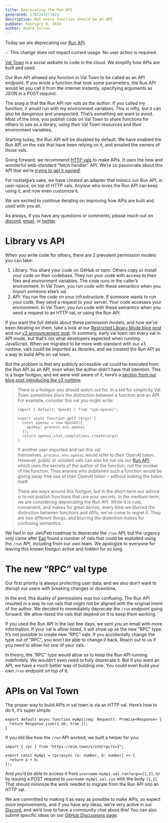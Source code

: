 ```yaml
---
title: Deprecating the Run API
generated: 1707243271823
description: Not every function should be an API
pubDate: February 6, 2024
author: André Terron
---
```


Today we are deprecating our [Run API](https://docs.val.town/api/run/).

<aside>
✅ This change does not impact current usage. No user action is required.
</aside>

[Val Town](https://val.town) is a social website to code in the cloud. We simplify how APIs are built and used.

Our Run API allowed any function in Val Town to be called as an API endpoint. If you wrote a function that took some parameters, the Run API would let you call it from the internet instantly, specifying arguments as JSON in a POST request.

The snag is that the Run API _ran vals as the author_. If you called my function, it would run with my environment variables. This is nifty, but it can also be dangerous and unexpected. That’s something we want to avoid. Most of the time, you publish code on Val Town to share functions for others to use as a library, using _their_ Val Town resources and _their_ environment variables.

Starting today, the Run API will be disabled by default. We have enabled the Run API on the vals that have been relying on it, and emailed the owners of those vals.

Going forward, we recommend [HTTP vals](https://docs.val.town/types/http/) to make APIs. It uses the new and wonderful web-standard “fetch handler” API. We’re so passionate about this API that we’re [trying to get it named!](https://blog.val.town/blog/the-api-we-forgot-to-name/)

For nostalgia’s sake, we have created an adapter that mimics our Run API, in user-space, on top of HTTP vals. Anyone who loves the Run API can keep using it, and now even customize it.

We are excited to continue iterating on improving how APIs are built and used with you all.

As always, if you have any questions or comments, please reach out on [discord](https://discord.gg/dHv45uN5RY), [email](mailto:steve@val.town), or [twitter](https://twitter.com/ValDotTown).

# Library vs API

When you write code for others, there are 2 prevalent permission models you can take:

1. Library: You share your code on GitHub or npm. Others copy or install your code on their codebase. They run your code with access to their files and environment variables. The code runs in the caller’s environment. In Val Town, you run code with these semantics when you import someone else’s val.
2. API: You run the code on your infrastructure. If someone wants to run your code, they send a request to your server. Your code accesses your environment. In Val Town, you run code with these semantics when you send a request to an HTTP val, or using the Run API.

If you want the full details about these permission models, and how we’ve been iterating on them, take a look at our [Restricted Library Mode blog post](https://blog.val.town/blog/restricted-library-mode/) and our [v3 announcement post](https://blog.val.town/blog/introducing-val-town-v3/). In summary, early val town ran every val in API mode, but that’s not what developers expected when running JavaScript. When we migrated to be more web standard with our v3 runtime, vals could be imported as libraries, and we created the Run API as a way to build APIs on val town.

But the problem is that any publicly accessible val could be executed from the Run API as an API, even when the author didn’t have that intention. This is a huge footgun, and we were well aware of it, here’s a [section from our blog post introducing the v3 runtime](https://blog.val.town/blog/introducing-val-town-v3/#6-goodbye-restricted-library-mode):

> There is a footgun you should watch out for. In a bid for simplicity Val Town sometimes blurs the distinction between a function and an API. For example, consider this val you might write:
>
> ```tsx
> import { default: OpenAI } from "npm:openai";
>
> export async function gpt3 (args) {
>   const openai = new OpenAI({
>     apiKey: process.env.openai
>   });
>   return openai.chat.completions.create(args)
> }
> ```
>
> If another user imported and ran this val themselves, `process.env.openai` would refer to *their* OpenAI token. However, public or unlisted vals can also be run via our [Run API](https://docs.val.town/api/run), which uses the secrets of the *author* of the function, not the invoker of the function. Thus anyone who published such a function would be giving away free use of their OpenAI token – without leaking the token itself.
>
> There are ways around this footgun, but in the short-term our advice is to not publish functions that use your secrets. In the medium-term, we are considering deprecating the Run API. While it is cute, convenient, and makes for great demos, every time we blurred the distinction between functions and APIs, we’ve come to regret it. They are two different things, and blurring the distention makes for confusing semantics.

We had in our Jan/Feb roadmap to deprecate the `/run` API, but the urgency only came after [Eas](https://easrng.net/) found a number of vals that could be exploited using the `/run` API, including from our own team. We apologize to everyone for leaving this known footgun active and hidden for so long.

# The new “RPC” val type

Our first priority is always protecting user data, and we also don’t want to disrupt our users with breaking changes or downtime.

In the end, this duality of permissions was too confusing. The Run API resulted in a way to run vals that might not be aligned with the original intent of the author. We decided to immediately deprecate the `/run` endpoint going forward. We allow-listed the vals that depend on it to keep them working.

If you used the Run API in the last few days, we sent you an email with more information. If your val is allow-listed, it will show up as the new "RPC" type. It’s not possible to create new “RPC” vals. If you accidentally change the type out of "RPC", you won’t be able to change it back. Reach out to us if you need to allow-list one of your vals.

In theory, the “RPC” type would allow us to keep the Run API running indefinitely. We wouldn’t even need to fully deprecate it. But if you want an API, we have a much better way of building one. You could even build your own `/run` endpoint on top of it:

# APIs on Val Town

The proper way to build APIs in val town is via an HTTP val. Here’s how to do it, it’s super simple:

```tsx
export default async function myApi(req: Request): Promise<Response> {
  return Response.json({ ok: true });
}
```

If you did like how the `/run` API worked, we built a helper for you:

```tsx
import { rpc } from "https://esm.town/v/std/rpc?v=3";

export const myApi = rpc(async (a: number, b: number) => {
  return a + b;
});
```

And you’d be able to access it from `username-myApi.val.run?args=[1,2]`, or by issuing a POST request to `username-myApi.val.run` with the body `[1,2]`. That should minimize the work needed to migrate from the Run API into an HTTP val.

We are committed to making it as easy as possible to make APIs, so expect more improvements, and if you have any ideas, we’re very active in our [Discord](https://discord.gg/dHv45uN5RY), and we’d love to have a community chat about this! You can also submit specific ideas on our [GitHub Discussions page](https://github.com/val-town/val-town-product/discussions).
